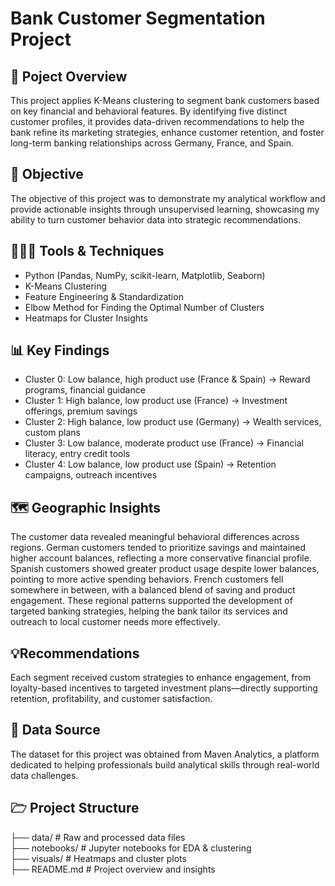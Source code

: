 # Bank Customer Segmentation Project

## 📌 Poject Overview
This project applies K-Means clustering to segment bank customers based on key financial and behavioral features. By identifying five distinct customer profiles, it provides data-driven recommendations to help the bank refine its marketing strategies, enhance customer retention, and foster long-term banking relationships across Germany, France, and Spain. 

## 🎯 Objective
The objective of this project was to demonstrate my analytical workflow and provide actionable insights through unsupervised learning, showcasing my ability to turn customer behavior data into strategic recommendations. 

## 👩🏻‍💻 Tools & Techniques
* Python (Pandas, NumPy, scikit-learn, Matplotlib, Seaborn)
* K-Means Clustering
* Feature Engineering & Standardization
* Elbow Method for Finding the Optimal Number of Clusters
* Heatmaps for Cluster Insights

## 📊 Key Findings
* Cluster 0: Low balance, high product use (France & Spain) → Reward programs, financial guidance
* Cluster 1: High balance, low product use (France) → Investment offerings, premium savings
* Cluster 2: High balance, low product use (Germany) → Wealth services, custom plans
* Cluster 3: Low balance, moderate product use (France) → Financial literacy, entry credit tools
* Cluster 4: Low balance, low product use (Spain) → Retention campaigns, outreach incentives

## 🗺️ Geographic Insights
The customer data revealed meaningful behavioral differences across regions. German customers tended to prioritize savings and maintained higher account balances, reflecting a more conservative financial profile. Spanish customers showed greater product usage despite lower balances, pointing to more active spending behaviors. French customers fell somewhere in between, with a balanced blend of saving and product engagement. These regional patterns supported the development of targeted banking strategies, helping the bank tailor its services and outreach to local customer needs more effectively.

## 💡Recommendations
Each segment received custom strategies to enhance engagement, from loyalty-based incentives to targeted investment plans—directly supporting retention, profitability, and customer satisfaction.

## 📄 Data Source 
The dataset for this project was obtained from Maven Analytics, a platform dedicated to helping professionals build analytical skills through real-world data challenges.

## 🗁 Project Structure
├── data/                # Raw and processed data files  
├── notebooks/           # Jupyter notebooks for EDA & clustering  
├── visuals/             # Heatmaps and cluster plots  
├── README.md            # Project overview and insights  
